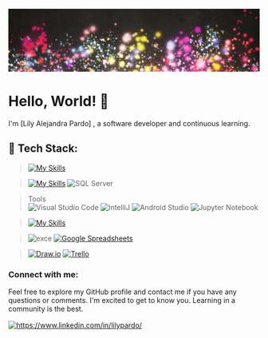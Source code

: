 ![Banner](https://github.com/Lilypar59/Lilypar59/blob/main/R.jpg)

# Hello, World! 👋

I'm [Lily Alejandra Pardo] , a software developer  and continuous learning.


## 🔧 Tech Stack:



> [![My Skills](https://skillicons.dev/icons?i=cs,py,java,js,html,css,bootstrap,angular,react)](https://skillicons.dev)

> [![My Skills](https://skillicons.dev/icons?i=mysql,postgres)](https://skillicons.dev) <img src="https://github.com/marwin1991/profile-technology-icons/assets/19180175/3b371807-db7c-45b4-8720-c0cfc901680a" alt="SQL Server" width="50" height="50">



> Tools  
> <img src="https://user-images.githubusercontent.com/25181517/192108891-d86b6220-e232-423a-bf5f-90903e6887c3.png" alt="Visual Studio Code" title="Visual Studio Code" width="50" height="50"> <img src="https://user-images.githubusercontent.com/25181517/192108890-200809d1-439c-4e23-90d3-b090cf9a4eea.png" alt="IntelliJ" title="IntelliJ" width="50" height="50"> <img src="https://user-images.githubusercontent.com/25181517/192108895-20dc3343-43e3-4a54-a90e-13a4abbc57b9.png" alt="Android Studio" title="Android Studio" width="50" height="50"> <img src="https://user-images.githubusercontent.com/25181517/183914128-3fc88b4a-4ac1-40e6-9443-9a30182379b7.png" alt="Jupyter Notebook" title="Jupyter Notebook" width="50" height="50">

> [![My Skills](https://skillicons.dev/icons?i=ai,ps,xd)](https://skillicons.dev) 

> ![exce](https://img.shields.io/badge/Microsoft_Excel-217346?style=for-the-badge&logo=microsoft-excel&logoColor=white) [![Google Spreadsheets](https://img.shields.io/badge/Google%20Spreadsheets-0F9D58?style=for-the-badge&logo=google-sheets&logoColor=white)](https://docs.google.com/spreadsheets) 

> [![Draw.io](https://img.shields.io/badge/Draw.io-F00000?style=for-the-badge&logo=dart&logoColor=white)](https://app.diagrams.net/) [![Trello](https://img.shields.io/badge/Trello-0079BF?style=for-the-badge&logo=trello&logoColor=white)](https://trello.com/)

<h3 align="left">Connect with me:</h3>
Feel free to explore my GitHub profile and contact me if you have any questions or comments. I'm excited to get to know you.
Learning in a community is the best.
<p align="left">
<a href="https://linkedin.com/in/https://www.linkedin.com/in/lilypardo/" target="blank"><img align="center" src="https://raw.githubusercontent.com/rahuldkjain/github-profile-readme-generator/master/src/images/icons/Social/linked-in-alt.svg" alt="https://www.linkedin.com/in/lilypardo/" height="30" width="40" /></a>
</p>
